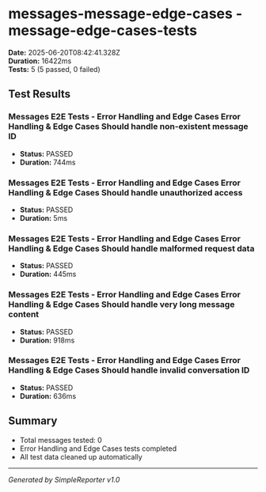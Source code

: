 # messages-message-edge-cases - message-edge-cases-tests

**Date:** 2025-06-20T08:42:41.328Z  
**Duration:** 16422ms  
**Tests:** 5 (5 passed, 0 failed)

## Test Results


### Messages E2E Tests - Error Handling and Edge Cases Error Handling & Edge Cases Should handle non-existent message ID
- **Status:** PASSED
- **Duration:** 744ms



### Messages E2E Tests - Error Handling and Edge Cases Error Handling & Edge Cases Should handle unauthorized access
- **Status:** PASSED
- **Duration:** 5ms



### Messages E2E Tests - Error Handling and Edge Cases Error Handling & Edge Cases Should handle malformed request data
- **Status:** PASSED
- **Duration:** 445ms



### Messages E2E Tests - Error Handling and Edge Cases Error Handling & Edge Cases Should handle very long message content
- **Status:** PASSED
- **Duration:** 918ms



### Messages E2E Tests - Error Handling and Edge Cases Error Handling & Edge Cases Should handle invalid conversation ID
- **Status:** PASSED
- **Duration:** 636ms



## Summary

- Total messages tested: 0
- Error Handling and Edge Cases tests completed
- All test data cleaned up automatically

---
*Generated by SimpleReporter v1.0*
